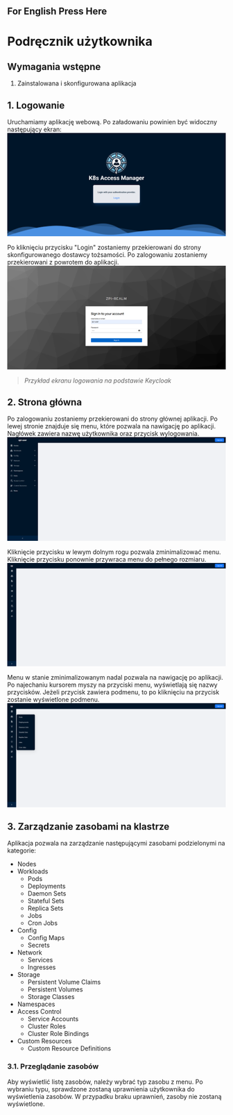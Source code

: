 ## For English Press Here

# Podręcznik użytkownika

## Wymagania wstępne
1. Zainstalowana i skonfigurowana aplikacja

## 1. Logowanie
Uruchamiamy aplikację webową. Po załadowaniu powinien być widoczny następujący ekran:
![img.png](images/user_guide_1.png)

Po kliknięciu przycisku "Login" zostaniemy przekierowani do strony skonfigurowanego dostawcy tożsamości. Po zalogowaniu zostaniemy przekierowani z powrotem do aplikacji.
![img.png](images/user_guide_2.png)

> *Przykład ekranu logowania na podstawie Keycloak*

## 2. Strona główna
Po zalogowaniu zostaniemy przekierowani do strony głównej aplikacji. Po lewej stronie znajduje się menu, które pozwala na nawigację po aplikacji. Nagłówek zawiera nazwę użytkownika oraz przycisk wylogowania.
![img.png](images/user_guide_3.png)

Kliknięcie przycisku w lewym dolnym rogu pozwala zminimalizować menu. Kliknięcie przycisku ponownie przywraca menu do pełnego rozmiaru.
![img.png](images/user_guide_4.png)

Menu w stanie zminimalizowanym nadal pozwala na nawigację po aplikacji. Po najechaniu kursorem myszy na przyciski menu, wyświetlają się nazwy przycisków. Jeżeli przycisk zawiera podmenu, to po kliknięciu na przycisk zostanie wyświetlone podmenu.
![img.png](images/user_guide_5.png)

## 3. Zarządzanie zasobami na klastrze
Aplikacja pozwala na zarządzanie następującymi zasobami podzielonymi na kategorie:
- Nodes
- Workloads
    - Pods
    - Deployments
    - Daemon Sets
    - Stateful Sets
    - Replica Sets
    - Jobs
    - Cron Jobs
- Config
    - Config Maps
    - Secrets
- Network
    - Services
    - Ingresses
- Storage
    - Persistent Volume Claims
    - Persistent Volumes
    - Storage Classes
- Namespaces
- Access Control
    - Service Accounts
    - Cluster Roles
    - Cluster Role Bindings
- Custom Resources
    - Custom Resource Definitions

### 3.1. Przeglądanie zasobów
Aby wyświetlić listę zasobów, należy wybrać typ zasobu z menu. Po wybraniu typu, sprawdzone zostaną uprawnienia użytkownika do wyświetlenia zasobów. W przypadku braku uprawnień, zasoby nie zostaną wyświetlone.
